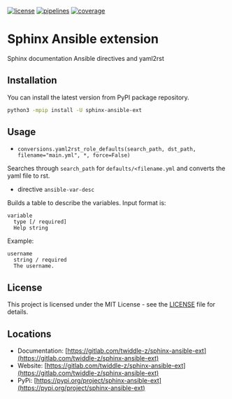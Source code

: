 [![license](https://img.shields.io/badge/license-MIT-brightgreen)](https://spdx.org/licenses/MIT.html)
[![pipelines](https://gitlab.com/twiddle-z/sphinx-ansible-ext/badges/master/pipeline.svg)](https://gitlab.com/twiddle-z/sphinx-ansible-ext/pipelines)
[![coverage](https://gitlab.com/twiddle-z/sphinx-ansible-ext/badges/master/coverage.svg)](https://gitlab.com/twiddle-z/sphinx-ansible-ext/coverage/index.html)

# Sphinx Ansible extension

Sphinx documentation Ansible directives and yaml2rst


## Installation

You can install the latest version from PyPI package repository.

~~~bash
python3 -mpip install -U sphinx-ansible-ext
~~~


## Usage

* `conversions.yaml2rst_role_defaults(search_path, dst_path, filename="main.yml", *, force=False)`

Searches through `search_path` for `defaults/<filename.yml` and converts the yaml file to rst.

* directive `ansible-var-desc`

Builds a table to describe the variables. Input format is:

```
variable
  type [/ required]
  Help string
```

Example:

```
username
  string / required
  The username.
```


## License

This project is licensed under the MIT License - see the [LICENSE](LICENSE) file for details.


## Locations

  * Documentation: [https://gitlab.com/twiddle-z/sphinx-ansible-ext](https://gitlab.com/twiddle-z/sphinx-ansible-ext)
  * Website: [https://gitlab.com/twiddle-z/sphinx-ansible-ext](https://gitlab.com/twiddle-z/sphinx-ansible-ext)
  * PyPi: [https://pypi.org/project/sphinx-ansible-ext](https://pypi.org/project/sphinx-ansible-ext)
